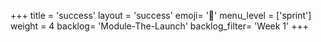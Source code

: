 +++
title = 'success'
layout = 'success'
emoji= '📝'
menu_level = ['sprint']
weight = 4
backlog= 'Module-The-Launch'
backlog_filter= 'Week 1'
+++
